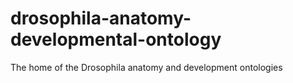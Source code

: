 # drosophila-anatomy-developmental-ontology
The home of the Drosophila anatomy and development ontologies
